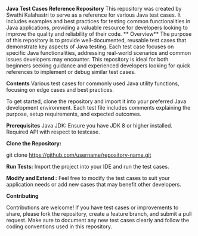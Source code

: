 **Java Test Cases Reference Repository**
This repository was created by Swathi Kalahastri to serve as a reference for various Java test cases. It includes examples and best practices for testing common functionalities in Java applications, providing a valuable resource for developers looking to improve the quality and reliability of their code.
**
Overview**
The purpose of this repository is to provide well-documented, reusable test cases that demonstrate key aspects of Java testing. Each test case focuses on specific Java functionalities, addressing real-world scenarios and common issues developers may encounter. This repository is ideal for both beginners seeking guidance and experienced developers looking for quick references to implement or debug similar test cases.

**Contents**
Various test cases for commonly used Java utility functions, focusing on edge cases and best practices.

To get started, clone the repository and import it into your preferred Java development environment. Each test file includes comments explaining the purpose, setup requirements, and expected outcomes.

**Prerequisites**
Java JDK: Ensure you have JDK 8 or higher installed.
Required API with respect to testcase.

**Clone the Repository:**

git clone https://github.com/username/repository-name.git

**Run Tests:** Import the project into your IDE and run the test cases.

**Modify and Extend :** Feel free to modify the test cases to suit your application needs or add new cases that may benefit other developers.

**Contributing**

Contributions are welcome! If you have test cases or improvements to share, please fork the repository, create a feature branch, and submit a pull request. Make sure to document any new test cases clearly and follow the coding conventions used in this repository.
